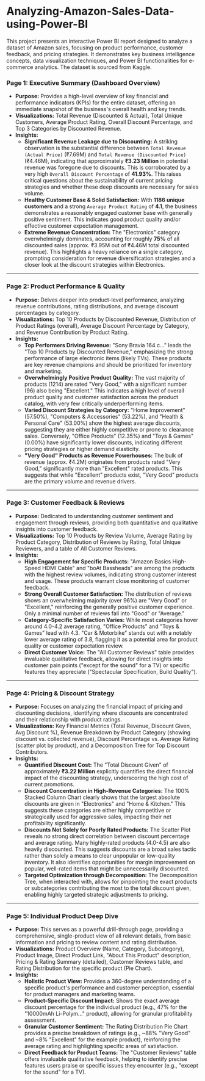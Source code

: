 # Analyzing-Amazon-Sales-Data-using-Power-BI
This project presents an interactive Power BI report designed to analyze a dataset of Amazon sales, focusing on product performance, customer feedback, and pricing strategies. It demonstrates key business intelligence concepts, data visualization techniques, and Power BI functionalities for e-commerce analytics. The dataset is sourced from Kaggle.

### **Page 1: Executive Summary (Dashboard Overview)**
* **Purpose:** Provides a high-level overview of key financial and performance indicators (KPIs) for the entire dataset, offering an immediate snapshot of the business's overall health and key trends.
* **Visualizations:** Total Revenue (Discounted & Actual), Total Unique Customers, Average Product Rating, Overall Discount Percentage, and Top 3 Categories by Discounted Revenue.
* **Insights:**
    * **Significant Revenue Leakage due to Discounting:** A striking observation is the substantial difference between `Total Revenue (Actual Price)` (₹7.69M) and `Total Revenue (Discounted Price)` (₹4.46M), indicating that approximately **₹3.23 Million** in potential revenue was foregone due to discounts. This is corroborated by a very high `Overall Discount Percentage` of **41.93%**. This raises critical questions about the sustainability of current pricing strategies and whether these deep discounts are necessary for sales volume.
    * **Healthy Customer Base & Solid Satisfaction:** With **1186 unique customers** and a strong `Average Product Rating` of **4.1**, the business demonstrates a reasonably engaged customer base with generally positive sentiment. This indicates good product quality and/or effective customer expectation management.
    * **Extreme Revenue Concentration:** The "Electronics" category overwhelmingly dominates, accounting for roughly **75%** of all discounted sales (approx. ₹3.95M out of ₹4.46M total discounted revenue). This highlights a heavy reliance on a single category, prompting consideration for revenue diversification strategies and a closer look at the discount strategies within Electronics.

---

### **Page 2: Product Performance & Quality**
* **Purpose:** Delves deeper into product-level performance, analyzing revenue contributions, rating distributions, and average discount percentages by category.
* **Visualizations:** Top 10 Products by Discounted Revenue, Distribution of Product Ratings (overall), Average Discount Percentage by Category, and Revenue Contribution by Product Rating.
* **Insights:**
    * **Top Performers Driving Revenue:** "Sony Bravia 164 c..." leads the "Top 10 Products by Discounted Revenue," emphasizing the strong performance of large electronic items (likely TVs). These products are key revenue champions and should be prioritized for inventory and marketing.
    * **Overwhelmingly Positive Product Quality:** The vast majority of products (1214) are rated "Very Good," with a significant number (96) also being "Excellent." This indicates a high level of overall product quality and customer satisfaction across the product catalog, with very few critically underperforming items.
    * **Varied Discount Strategies by Category:** "Home Improvement" (57.50%), "Computers & Accessories" (53.22%), and "Health & Personal Care" (53.00%) show the highest average discounts, suggesting they are either highly competitive or prone to clearance sales. Conversely, "Office Products" (12.35%) and "Toys & Games" (0.00%) have significantly lower discounts, indicating different pricing strategies or higher demand elasticity.
    * **"Very Good" Products as Revenue Powerhouses:** The bulk of revenue (approx. ₹4.2M) originates from products rated "Very Good," significantly more than "Excellent" rated products. This suggests that while "Excellent" products exist, "Very Good" products are the primary volume and revenue drivers.

---

### **Page 3: Customer Feedback & Reviews**
* **Purpose:** Dedicated to understanding customer sentiment and engagement through reviews, providing both quantitative and qualitative insights into customer feedback.
* **Visualizations:** Top 10 Products by Review Volume, Average Rating by Product Category, Distribution of Reviews by Rating, Total Unique Reviewers, and a table of All Customer Reviews.
* **Insights:**
    * **High Engagement for Specific Products:** "Amazon Basics High-Speed HDMI Cable" and "boAt Bassheads" are among the products with the highest review volumes, indicating strong customer interest and usage. These products warrant close monitoring of customer feedback.
    * **Strong Overall Customer Satisfaction:** The distribution of reviews shows an overwhelming majority (over 96%) are "Very Good" or "Excellent," reinforcing the generally positive customer experience. Only a minimal number of reviews fall into "Good" or "Average."
    * **Category-Specific Satisfaction Varies:** While most categories hover around 4.0-4.2 average rating, "Office Products" and "Toys & Games" lead with 4.3. "Car & Motorbike" stands out with a notably lower average rating of 3.8, flagging it as a potential area for product quality or customer expectation review.
    * **Direct Customer Voice:** The "All Customer Reviews" table provides invaluable qualitative feedback, allowing for direct insights into customer pain points ("except for the sound" for a TV) or specific features they appreciate ("Spectacular Specification, Build Quality").

---

### **Page 4: Pricing & Discount Strategy**
* **Purpose:** Focuses on analyzing the financial impact of pricing and discounting decisions, identifying where discounts are concentrated and their relationship with product ratings.
* **Visualizations:** Key Financial Metrics (Total Revenue, Discount Given, Avg Discount %), Revenue Breakdown by Product Category (showing discount vs. collected revenue), Discount Percentage vs. Average Rating (scatter plot by product), and a Decomposition Tree for Top Discount Contributors.
* **Insights:**
    * **Quantified Discount Cost:** The "Total Discount Given" of approximately **₹3.22 Million** explicitly quantifies the direct financial impact of the discounting strategy, underscoring the high cost of current promotions.
    * **Discount Concentration in High-Revenue Categories:** The 100% Stacked Column Chart clearly shows that the largest absolute discounts are given in "Electronics" and "Home & Kitchen." This suggests these categories are either highly competitive or strategically used for aggressive sales, impacting their net profitability significantly.
    * **Discounts Not Solely for Poorly Rated Products:** The Scatter Plot reveals no strong direct correlation between discount percentage and average rating. Many highly-rated products (4.0-4.5) are also heavily discounted. This suggests discounts are a broad sales tactic rather than solely a means to clear unpopular or low-quality inventory. It also identifies opportunities for margin improvement on popular, well-rated items that might be unnecessarily discounted.
    * **Targeted Optimization through Decomposition:** The Decomposition Tree, when interacted with, allows for pinpointing the exact products or subcategories contributing the most to the total discount given, enabling highly targeted strategic adjustments to pricing.

---

### **Page 5: Individual Product Deep Dive**
* **Purpose:** This serves as a powerful drill-through page, providing a comprehensive, single-product view of all relevant details, from basic information and pricing to review content and rating distribution.
* **Visualizations:** Product Overview (Name, Category, Subcategory), Product Image, Direct Product Link, "About This Product" description, Pricing & Rating Summary (detailed), Customer Reviews table, and Rating Distribution for the specific product (Pie Chart).
* **Insights:**
    * **Holistic Product View:** Provides a 360-degree understanding of a specific product's performance and customer perception, essential for product managers and marketing teams.
    * **Product-Specific Discount Impact:** Shows the exact average discount percentage for the individual product (e.g., 47% for the "10000mAh Li-Polym..." product), allowing for granular profitability assessment.
    * **Granular Customer Sentiment:** The Rating Distribution Pie Chart provides a precise breakdown of ratings (e.g., ~88% "Very Good" and ~8% "Excellent" for the example product), reinforcing the average rating and highlighting specific areas of satisfaction.
    * **Direct Feedback for Product Teams:** The "Customer Reviews" table offers invaluable qualitative feedback, helping to identify precise features users praise or specific issues they encounter (e.g., "except for the sound" for a TV).
